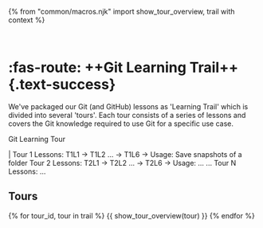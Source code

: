 {% from "common/macros.njk" import show_tour_overview, trail with context %}

<span id="title">&nbsp;</span>

<div id="body">

# :fas-route: ++Git Learning Trail++{.text-success}

<div id="trail-intro">

We've packaged our Git (and GitHub) lessons as 'Learning Trail' which is divided into several 'tours'. Each tour consists of a series of lessons and covers the Git knowledge required to use Git for a specific use case.

<span class="badge bg-success rounded-pill">Git Learning Tour</span><br>
<div class="indented-level1 pt-0">
<tree>
|
  Tour 1
    Lessons: T1L1 → T1L2 ... → T1L6 → <span class="badge bg-warning text-dark rounded-pill">Usage: Save snapshots of a folder</span>
  Tour 2
    Lessons: T2L1 → T2L2 ... → T2L6 → Usage: ...
  ...
  Tour N
    Lessons: ...

</tree>
</div>

</div>

## Tours

{% for tour_id, tour in trail %}
{{ show_tour_overview(tour) }}
{% endfor %}

</div>
